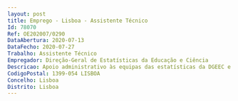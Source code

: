 ```yaml
--- 
layout: post
title: Emprego - Lisboa - Assistente Técnico
Id: 78070
Ref: OE202007/0290
DataAbertura: 2020-07-13
DataFecho: 2020-07-27
Trabalho: Assistente Técnico
Empregador: Direção-Geral de Estatísticas da Educação e Ciência
Descricao: Apoio administrativo às equipas das estatísticas da DGEEC e acompanhamento das escolas no preenchimento dos inquéritos desenvolvidos na área da educação.
CodigoPostal: 1399-054 LISBOA
Concelho: Lisboa
Distrito: Lisboa
--- 
```

